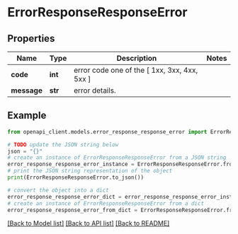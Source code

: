 # ErrorResponseResponseError


## Properties

Name | Type | Description | Notes
------------ | ------------- | ------------- | -------------
**code** | **int** | error code one of the [ 1xx, 3xx, 4xx, 5xx ] | 
**message** | **str** | error details. | 

## Example

```python
from openapi_client.models.error_response_response_error import ErrorResponseResponseError

# TODO update the JSON string below
json = "{}"
# create an instance of ErrorResponseResponseError from a JSON string
error_response_response_error_instance = ErrorResponseResponseError.from_json(json)
# print the JSON string representation of the object
print(ErrorResponseResponseError.to_json())

# convert the object into a dict
error_response_response_error_dict = error_response_response_error_instance.to_dict()
# create an instance of ErrorResponseResponseError from a dict
error_response_response_error_from_dict = ErrorResponseResponseError.from_dict(error_response_response_error_dict)
```
[[Back to Model list]](../README.md#documentation-for-models) [[Back to API list]](../README.md#documentation-for-api-endpoints) [[Back to README]](../README.md)


